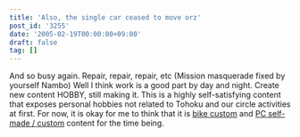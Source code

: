 ```yaml
---
title: 'Also, the single car ceased to move orz'
post_id: '3255'
date: '2005-02-19T00:00:00+09:00'
draft: false
tag: []
---
```


And so busy again. Repair, repair, repair, etc (Mission masquerade fixed by yourself Nambo) Well I think work is a good part by day and night. Create new content HOBBY, still making it. This is a highly self-satisfying content that exposes personal hobbies not related to Tohoku and our circle activities at first. For now, it is okay for me to think that it is [bike custom](/category/goods?tag=vehicles) and [PC self-made / custom](/category/goods?tag=pc) content for the time being.